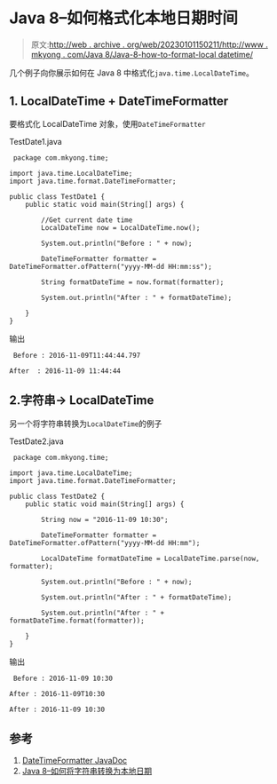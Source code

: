 # Java 8–如何格式化本地日期时间

> 原文:[http://web . archive . org/web/20230101150211/http://www . mkyong . com/Java 8/Java-8-how-to-format-local datetime/](http://web.archive.org/web/20230101150211/http://www.mkyong.com/java8/java-8-how-to-format-localdatetime/)

几个例子向你展示如何在 Java 8 中格式化`java.time.LocalDateTime`。

## 1\. LocalDateTime + DateTimeFormatter

要格式化 LocalDateTime 对象，使用`DateTimeFormatter`

TestDate1.java

```
 package com.mkyong.time;

import java.time.LocalDateTime;
import java.time.format.DateTimeFormatter;

public class TestDate1 {
    public static void main(String[] args) {

        //Get current date time
        LocalDateTime now = LocalDateTime.now();

        System.out.println("Before : " + now);

        DateTimeFormatter formatter = DateTimeFormatter.ofPattern("yyyy-MM-dd HH:mm:ss");

        String formatDateTime = now.format(formatter);

        System.out.println("After : " + formatDateTime);

    }
} 
```

输出

```
 Before : 2016-11-09T11:44:44.797

After  : 2016-11-09 11:44:44 
```

## 2.字符串-> LocalDateTime

另一个将字符串转换为`LocalDateTime`的例子

TestDate2.java

```
 package com.mkyong.time;

import java.time.LocalDateTime;
import java.time.format.DateTimeFormatter;

public class TestDate2 {
    public static void main(String[] args) {

        String now = "2016-11-09 10:30";

        DateTimeFormatter formatter = DateTimeFormatter.ofPattern("yyyy-MM-dd HH:mm");

        LocalDateTime formatDateTime = LocalDateTime.parse(now, formatter);

        System.out.println("Before : " + now);

        System.out.println("After : " + formatDateTime);

        System.out.println("After : " + formatDateTime.format(formatter));

    }
} 
```

输出

```
 Before : 2016-11-09 10:30

After : 2016-11-09T10:30

After : 2016-11-09 10:30 
```

## 参考

1.  [DateTimeFormatter JavaDoc](http://web.archive.org/web/20221120203614/https://docs.oracle.com/javase/8/docs/api/java/time/format/DateTimeFormatter.html)
2.  [Java 8–如何将字符串转换为本地日期](http://web.archive.org/web/20221120203614/http://www.mkyong.com/java8/java-8-how-to-convert-string-to-localdate/)

<input type="hidden" id="mkyong-current-postId" value="14071">